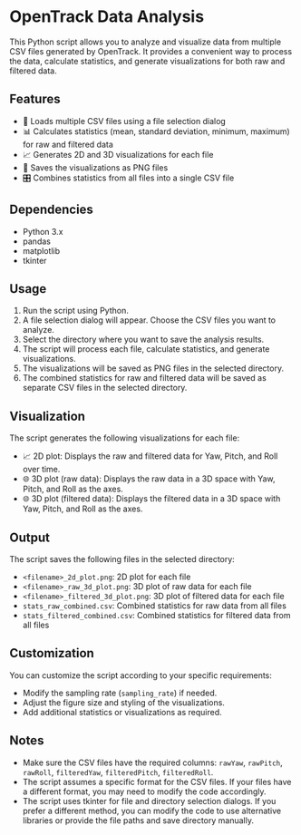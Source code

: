 # OpenTrack Data Analysis

This Python script allows you to analyze and visualize data from multiple CSV files generated by OpenTrack. It provides a convenient way to process the data, calculate statistics, and generate visualizations for both raw and filtered data.

## Features

- 📂 Loads multiple CSV files using a file selection dialog
- 📊 Calculates statistics (mean, standard deviation, minimum, maximum) for raw and filtered data
- 📈 Generates 2D and 3D visualizations for each file
- 💾 Saves the visualizations as PNG files
- 🎛️ Combines statistics from all files into a single CSV file

## Dependencies

- Python 3.x
- pandas
- matplotlib
- tkinter

## Usage

1. Run the script using Python.
2. A file selection dialog will appear. Choose the CSV files you want to analyze.
3. Select the directory where you want to save the analysis results.
4. The script will process each file, calculate statistics, and generate visualizations.
5. The visualizations will be saved as PNG files in the selected directory.
6. The combined statistics for raw and filtered data will be saved as separate CSV files in the selected directory.

## Visualization

The script generates the following visualizations for each file:

- 📈 2D plot: Displays the raw and filtered data for Yaw, Pitch, and Roll over time.
- 🌐 3D plot (raw data): Displays the raw data in a 3D space with Yaw, Pitch, and Roll as the axes.
- 🌐 3D plot (filtered data): Displays the filtered data in a 3D space with Yaw, Pitch, and Roll as the axes.

## Output

The script saves the following files in the selected directory:

- `<filename>_2d_plot.png`: 2D plot for each file
- `<filename>_raw_3d_plot.png`: 3D plot of raw data for each file
- `<filename>_filtered_3d_plot.png`: 3D plot of filtered data for each file
- `stats_raw_combined.csv`: Combined statistics for raw data from all files
- `stats_filtered_combined.csv`: Combined statistics for filtered data from all files

## Customization

You can customize the script according to your specific requirements:

- Modify the sampling rate (`sampling_rate`) if needed.
- Adjust the figure size and styling of the visualizations.
- Add additional statistics or visualizations as required.

## Notes

- Make sure the CSV files have the required columns: `rawYaw`, `rawPitch`, `rawRoll`, `filteredYaw`, `filteredPitch`, `filteredRoll`.
- The script assumes a specific format for the CSV files. If your files have a different format, you may need to modify the code accordingly.
- The script uses tkinter for file and directory selection dialogs. If you prefer a different method, you can modify the code to use alternative libraries or provide the file paths and save directory manually.
